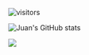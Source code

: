

![visitors](https://visitor-badge.glitch.me/badge?page_id=juanrios15.visitors1)

![Juan's GitHub stats](https://github-readme-stats.vercel.app/api?username=juanrios15&show_icons=true&theme=merko)


[](https://img.shields.io/badge/Code-Angular-informational?style=flat&logo=angular&logoColor=white&color=4AB197)
![](https://img.shields.io/badge/Code-Ionic-informational?style=flat&logo=ionic&logoColor=white&color=4AB197)

